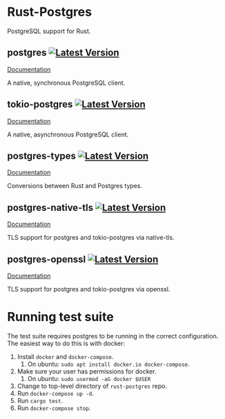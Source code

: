 # Rust-Postgres

PostgreSQL support for Rust.

## postgres [![Latest Version](https://img.shields.io/crates/v/postgres.svg)](https://crates.io/crates/postgres)

[Documentation](https://docs.rs/postgres)

A native, synchronous PostgreSQL client.

## tokio-postgres [![Latest Version](https://img.shields.io/crates/v/tokio-postgres.svg)](https://crates.io/crates/tokio-postgres)

[Documentation](https://docs.rs/tokio-postgres)

A native, asynchronous PostgreSQL client.

## postgres-types [![Latest Version](https://img.shields.io/crates/v/postgres-types.svg)](https://crates.io/crates/postgres-types)

[Documentation](https://docs.rs/postgres-types)

Conversions between Rust and Postgres types.

## postgres-native-tls [![Latest Version](https://img.shields.io/crates/v/postgres-native-tls.svg)](https://crates.io/crates/postgres-native-tls)

[Documentation](https://docs.rs/postgres-native-tls)

TLS support for postgres and tokio-postgres via native-tls.

## postgres-openssl [![Latest Version](https://img.shields.io/crates/v/postgres-openssl.svg)](https://crates.io/crates/postgres-openssl)

[Documentation](https://docs.rs/postgres-openssl)

TLS support for postgres and tokio-postgres via openssl.

# Running test suite

The test suite requires postgres to be running in the correct configuration. The easiest way to do this is with docker:

1. Install `docker` and `docker-compose`.
   1. On ubuntu: `sudo apt install docker.io docker-compose`.
1. Make sure your user has permissions for docker.
   1. On ubuntu: ``sudo usermod -aG docker $USER``
1. Change to top-level directory of `rust-postgres` repo.
1. Run `docker-compose up -d`.
1. Run `cargo test`.
1. Run `docker-compose stop`.
